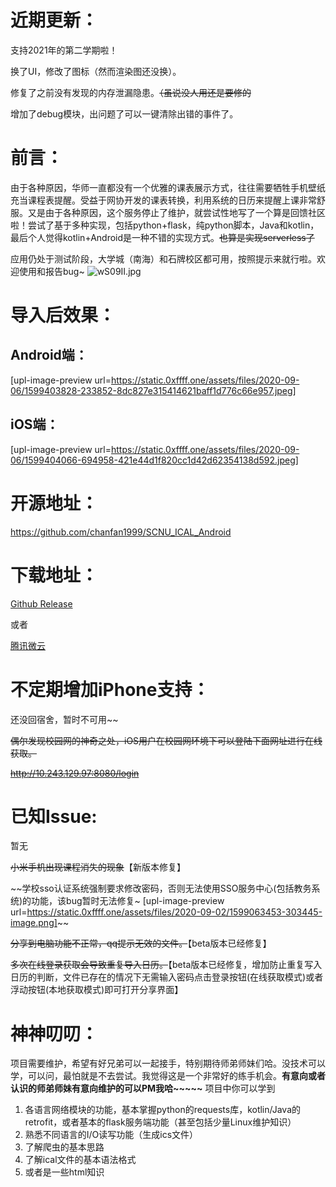 # 近期更新：

支持2021年的第二学期啦！

换了UI，修改了图标（然而渲染图还没换）。

修复了之前没有发现的内存泄漏隐患。~~（虽说没人用还是要修的~~

增加了debug模块，出问题了可以一键清除出错的事件了。



# 前言：

由于各种原因，华师一直都没有一个优雅的课表展示方式，往往需要牺牲手机壁纸充当课程表提醒。受益于网协开发的课表转换，利用系统的日历来提醒上课非常舒服。又是由于各种原因，这个服务停止了维护，就尝试性地写了一个算是回馈社区啦！尝试了基于多种实现，包括python+flask，纯python脚本，Java和kotlin，最后个人觉得kotlin+Android是一种不错的实现方式。~~也算是实现serverless了~~

应用仍处于测试阶段，大学城（南海）和石牌校区都可用，按照提示来就行啦。欢迎使用和报告bug~
![wS09II.jpg](https://s1.ax1x.com/2020/09/02/wS09II.jpg)

# 导入后效果：

## Android端：

[upl-image-preview url=https://static.0xffff.one/assets/files/2020-09-06/1599403828-233852-8dc827e315414621baff1d776c66e957.jpeg]

## iOS端：

[upl-image-preview url=https://static.0xffff.one/assets/files/2020-09-06/1599404066-694958-421e44d1f820cc1d42d62354138d592.jpeg]

# 开源地址：

https://github.com/chanfan1999/SCNU_ICAL_Android

# 下载地址：

[Github Release](https://github.com/chanfan1999/SCNU_ICAL_Android/releases)

或者

[腾讯微云](https://share.weiyun.com/kFOMPhTp)

# 不定期增加iPhone支持：

还没回宿舍，暂时不可用~~

~~偶尔发现校园网的神奇之处，iOS用户在校园网环境下可以登陆下面网址进行在线获取。~~

~~http://10.243.129.97:8080/login~~

# 已知Issue:

暂无

~~小米手机出现课程消失的现象~~【新版本修复】

~~学校sso认证系统强制要求修改密码，否则无法使用SSO服务中心(包括教务系统)的功能，该bug暂时无法修复~
[upl-image-preview url=https://static.0xffff.one/assets/files/2020-09-02/1599063453-303445-image.png]~~


~~分享到电脑功能不正常，qq提示无效的文件。~~【beta版本已经修复】

~~多次在线登录获取会导致重复导入日历。~~【beta版本已经修复，增加防止重复写入日历的判断，文件已存在的情况下无需输入密码点击登录按钮(在线获取模式)或者浮动按钮(本地获取模式)即可打开分享界面】

# 神神叨叨：

项目需要维护，希望有好兄弟可以一起接手，特别期待师弟师妹们哈。没技术可以学，可以问，最怕就是不去尝试。我觉得这是一个非常好的练手机会。**有意向或者认识的师弟师妹有意向维护的可以PM我哈~~~~~**
项目中你可以学到

1. 各语言网络模块的功能，基本掌握python的requests库，kotlin/Java的retrofit，或者基本的flask服务端功能（甚至包括少量Linux维护知识）
2. 熟悉不同语言的I/O读写功能（生成ics文件）
3. 了解爬虫的基本思路
4. 了解ical文件的基本语法格式
5. 或者是一些html知识
